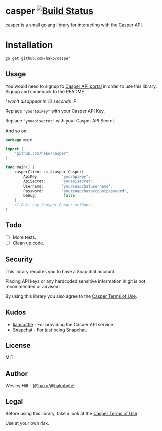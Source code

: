 # casper [![Build Status](https://travis-ci.org/hako/casper.svg?branch=master)](https://travis-ci.org/hako/casper)
casper is a small golang library for interacting with the Casper API.

# Installation
`go get github.com/hako/casper`

## Usage

You would need to signup to [Casper API portal](http://clients.casper.io) in order to use this library. Signup and comeback to the README.

_I won't disappear in 10 seconds :P_

Replace `"yourapikey"` with your Casper API Key.

Replace `"youapisecret"` with your Casper API Secret.

And so on.

```go
package main

import (
	"github.com/hako/casper"
)

func main() {
	casperClient := &casper.Casper{
		ApiKey:          "yourapikey",
		ApiSecret:       "youapisecret",
		Username:        "yoursnapchatusername",
		Password:  		 "yoursnapchataccountpassword",
		Debug:            false,
	}
	// Call any *casper.Casper methods.
}
```
## Todo
- [ ] More tests.
- [ ] Clean up code.

## Security

This library requires you to have a Snapchat account.

Placing API keys or any hardcoded sensitive information in git is not recommended or advised!

By using this library you also agree to the [Casper Terms of Use](http://clients.casper.io/terms.php).

## Kudos
+ [liamcottle](http://github.com/liamcottle) - For providing the Casper API service.
+ [Snapchat](http://snapchat.com) - For just being Snapchat.

## License
MIT

## Author
Wesley Hill - ([@hako]("github.com/hako")/[@hakobyte]("twitter.com/hakobyte"))

## Legal
Before using this library, take a look at the [Casper Terms of Use](http://clients.casper.io/terms.php)

Use at your own risk.